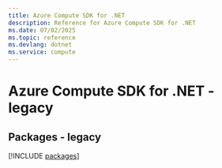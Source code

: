 ```yaml
---
title: Azure Compute SDK for .NET
description: Reference for Azure Compute SDK for .NET
ms.date: 07/02/2025
ms.topic: reference
ms.devlang: dotnet
ms.service: compute
---
```

# Azure Compute SDK for .NET - legacy
## Packages - legacy
[!INCLUDE [packages](compute-index.md)]